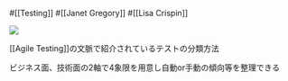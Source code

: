 #[[Testing]] #[[Janet Gregory]] #[[Lisa Crispin]]

![](https://dora.dev/capabilities/test-automation/ta-image1.png)

[[Agile Testing]]の文脈で紹介されているテストの分類方法

ビジネス面、技術面の2軸で4象限を用意し自動or手動の傾向等を整理できる